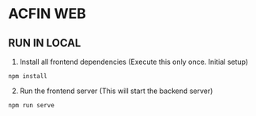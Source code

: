 # ACFIN WEB

## RUN IN LOCAL
1. Install all frontend dependencies (Execute this only once. Initial setup)

```
npm install
```

2. Run the frontend server (This will start the backend server)

```
npm run serve
```


